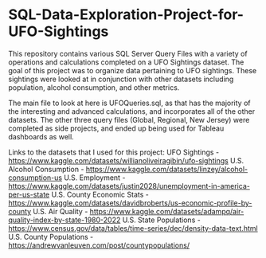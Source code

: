 # SQL-Data-Exploration-Project-for-UFO-Sightings
This repository contains various SQL Server Query Files with a variety of operations and calculations completed on a UFO Sightings dataset. The goal of this project was to organize data pertaining to UFO sightings. These sightings were looked at in conjunction with other datasets including population, alcohol consumption, and other metrics. 

The main file to look at here is UFOQueries.sql, as that has the majority of the interesting and advanced calculations, and incorporates all of the other datasets. The other three query files (Global, Regional, New Jersey) were completed as side projects, and ended up being used for Tableau dashboards as well.

Links to the datasets that I used for this project:
UFO Sightings - https://www.kaggle.com/datasets/willianoliveiragibin/ufo-sightings
U.S. Alcohol Consumption - https://www.kaggle.com/datasets/linzey/alcohol-consumption-us
U.S. Employment - https://www.kaggle.com/datasets/justin2028/unemployment-in-america-per-us-state
U.S. County Economic Stats - https://www.kaggle.com/datasets/davidbroberts/us-economic-profile-by-county
U.S. Air Quality - https://www.kaggle.com/datasets/adampq/air-quality-index-by-state-1980-2022
U.S. State Populations - https://www.census.gov/data/tables/time-series/dec/density-data-text.html
U.S. County Populations - https://andrewvanleuven.com/post/countypopulations/
